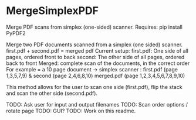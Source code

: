 # MergeSimplexPDF
Merge PDF scans from simplex (one-sided) scanner.
Requires: pip install PyPDF2

Merge two PDF documents scanned from a simplex (one sided) scanner. first.pdf + second.pdf = merged pdf Current setup: first.pdf: One side of all pages, ordered front to back second: The other side of all pages, ordered back to front Merged: complete scan of the documents, in the correct order For example = a 10 page document -> simplex scanner : first.pdf (page 1,3,5,7,9) & second (page 2,4,6,8,10) merged.pdf (page 1,2,3,4,5,6,7,8,9,10)

This method allows for the user to scan one side (first.pdf), flip the stack and scan the other side (second.pdf).

TODO: Ask user for input and output filenames 
TODO: Scan order options / rotate page 
TODO: GUI? TODO: Work on this readme.
